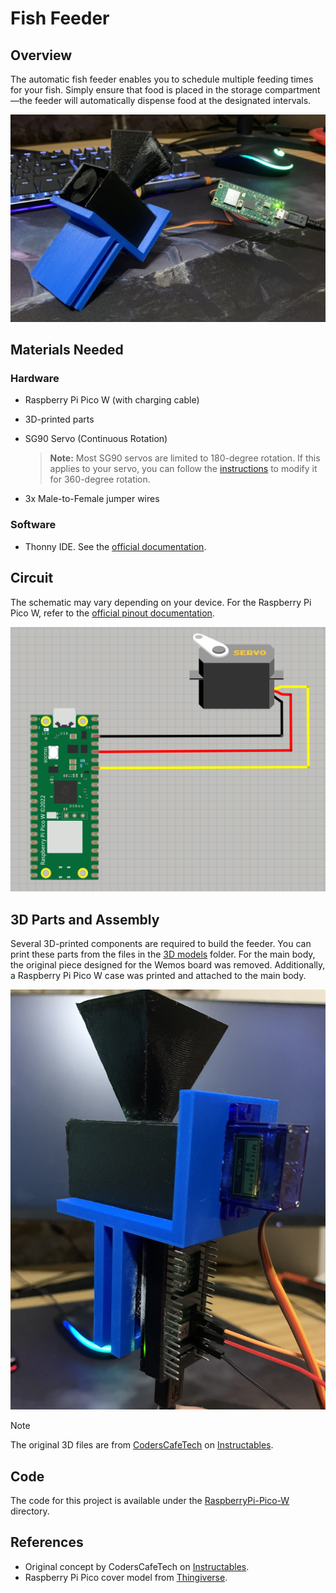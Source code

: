 # Fish Feeder

## Overview

The automatic fish feeder enables you to schedule multiple feeding times for your fish. Simply ensure that food is placed in the storage compartment—the feeder will automatically dispense food at the designated intervals.

![Feeder](../../../docs/graphics/feeder.jpg)

## Materials Needed

### Hardware

- Raspberry Pi Pico W (with charging cable)
- 3D-printed parts
- SG90 Servo (Continuous Rotation)

    > **Note:** Most SG90 servos are limited to 180-degree rotation. If this applies to your servo, you can follow the [instructions](../../../docs/hack-servo.md) to modify it for 360-degree rotation.

- 3x Male-to-Female jumper wires

### Software

- Thonny IDE. See the [official documentation](https://thonny.org/).

## Circuit

The schematic may vary depending on your device. For the Raspberry Pi Pico W, refer to the [official pinout documentation](https://www.raspberrypi.com/documentation/microcontrollers/pico-series.html#:~:text=Raspberry%20Pi%20Pico%20W%20and%20Pico%20WH).

![Feeder-circuit](../../../docs/graphics/feeder-circuit.png)

## 3D Parts and Assembly

Several 3D-printed components are required to build the feeder. You can print these parts from the files in the [3D models](./3D%20models) folder. For the main body, the original piece designed for the Wemos board was removed. Additionally, a Raspberry Pi Pico W case was printed and attached to the main body.

![Feeder assembling](../../../docs/graphics/feeder-assembling.jpg)

> [!NOTE]  
> The original 3D files are from [CodersCafeTech](https://www.instructables.com/member/CodersCafeTech/) on [Instructables](https://www.instructables.com/Aquassist-DIY-Automatic-Fish-Feeder-With-Companion/).

## Code

The code for this project is available under the [RaspberryPi-Pico-W](../) directory.

## References

- Original concept by CodersCafeTech on [Instructables](https://www.instructables.com/Aquassist-DIY-Automatic-Fish-Feeder-With-Companion/).
- Raspberry Pi Pico cover model from [Thingiverse](https://www.thingiverse.com/thing:4793356).